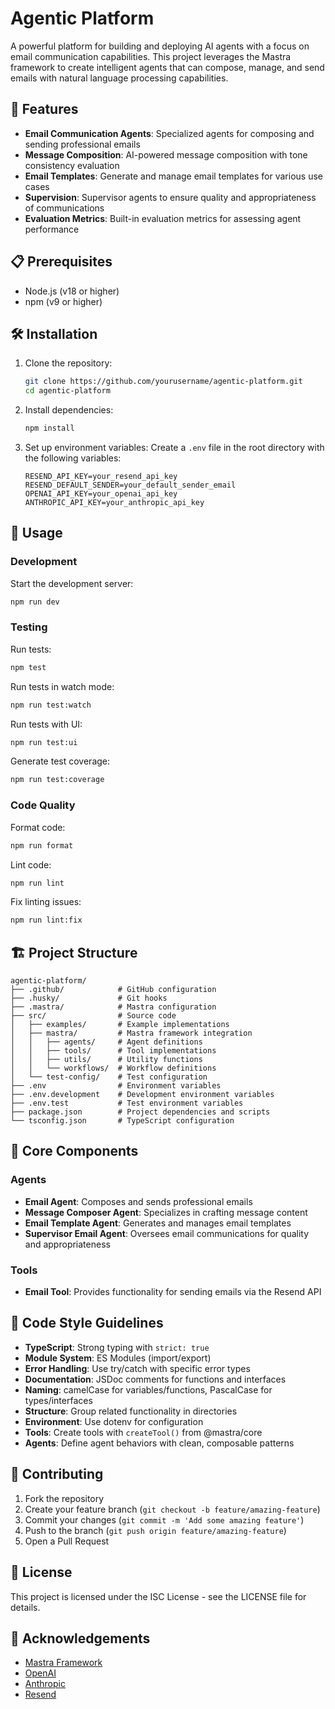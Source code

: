 # Agentic Platform

A powerful platform for building and deploying AI agents with a focus on email communication capabilities. This project leverages the Mastra framework to create intelligent agents that can compose, manage, and send emails with natural language processing capabilities.

## 🚀 Features

- **Email Communication Agents**: Specialized agents for composing and sending professional emails
- **Message Composition**: AI-powered message composition with tone consistency evaluation
- **Email Templates**: Generate and manage email templates for various use cases
- **Supervision**: Supervisor agents to ensure quality and appropriateness of communications
- **Evaluation Metrics**: Built-in evaluation metrics for assessing agent performance

## 📋 Prerequisites

- Node.js (v18 or higher)
- npm (v9 or higher)

## 🛠️ Installation

1. Clone the repository:

   ```bash
   git clone https://github.com/yourusername/agentic-platform.git
   cd agentic-platform
   ```

2. Install dependencies:

   ```bash
   npm install
   ```

3. Set up environment variables:
   Create a `.env` file in the root directory with the following variables:
   ```
   RESEND_API_KEY=your_resend_api_key
   RESEND_DEFAULT_SENDER=your_default_sender_email
   OPENAI_API_KEY=your_openai_api_key
   ANTHROPIC_API_KEY=your_anthropic_api_key
   ```

## 🚀 Usage

### Development

Start the development server:

```bash
npm run dev
```

### Testing

Run tests:

```bash
npm test
```

Run tests in watch mode:

```bash
npm run test:watch
```

Run tests with UI:

```bash
npm run test:ui
```

Generate test coverage:

```bash
npm run test:coverage
```

### Code Quality

Format code:

```bash
npm run format
```

Lint code:

```bash
npm run lint
```

Fix linting issues:

```bash
npm run lint:fix
```

## 🏗️ Project Structure

```
agentic-platform/
├── .github/            # GitHub configuration
├── .husky/             # Git hooks
├── .mastra/            # Mastra configuration
├── src/                # Source code
│   ├── examples/       # Example implementations
│   ├── mastra/         # Mastra framework integration
│   │   ├── agents/     # Agent definitions
│   │   ├── tools/      # Tool implementations
│   │   ├── utils/      # Utility functions
│   │   └── workflows/  # Workflow definitions
│   └── test-config/    # Test configuration
├── .env                # Environment variables
├── .env.development    # Development environment variables
├── .env.test           # Test environment variables
├── package.json        # Project dependencies and scripts
└── tsconfig.json       # TypeScript configuration
```

## 🧩 Core Components

### Agents

- **Email Agent**: Composes and sends professional emails
- **Message Composer Agent**: Specializes in crafting message content
- **Email Template Agent**: Generates and manages email templates
- **Supervisor Email Agent**: Oversees email communications for quality and appropriateness

### Tools

- **Email Tool**: Provides functionality for sending emails via the Resend API

## 📝 Code Style Guidelines

- **TypeScript**: Strong typing with `strict: true`
- **Module System**: ES Modules (import/export)
- **Error Handling**: Use try/catch with specific error types
- **Documentation**: JSDoc comments for functions and interfaces
- **Naming**: camelCase for variables/functions, PascalCase for types/interfaces
- **Structure**: Group related functionality in directories
- **Environment**: Use dotenv for configuration
- **Tools**: Create tools with `createTool()` from @mastra/core
- **Agents**: Define agent behaviors with clean, composable patterns

## 🤝 Contributing

1. Fork the repository
2. Create your feature branch (`git checkout -b feature/amazing-feature`)
3. Commit your changes (`git commit -m 'Add some amazing feature'`)
4. Push to the branch (`git push origin feature/amazing-feature`)
5. Open a Pull Request

## 📄 License

This project is licensed under the ISC License - see the LICENSE file for details.

## 🙏 Acknowledgements

- [Mastra Framework](https://github.com/mastrajs/mastra)
- [OpenAI](https://openai.com/)
- [Anthropic](https://www.anthropic.com/)
- [Resend](https://resend.com/)
